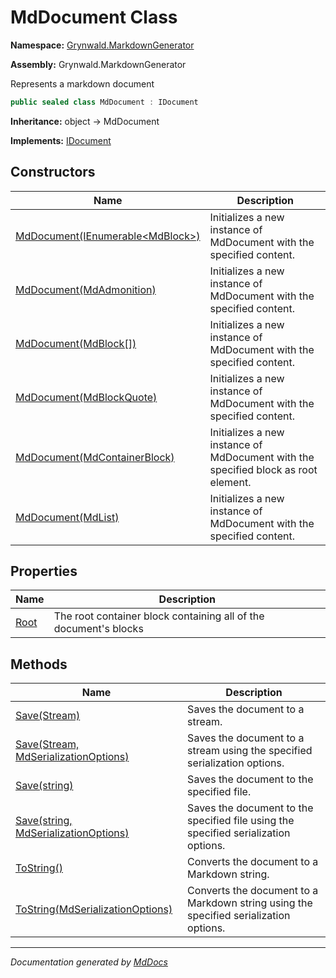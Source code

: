﻿# MdDocument Class

**Namespace:** [Grynwald.MarkdownGenerator](../index.md)

**Assembly:** Grynwald.MarkdownGenerator

Represents a markdown document

```csharp
public sealed class MdDocument : IDocument
```

**Inheritance:** object → MdDocument

**Implements:** [IDocument](../IDocument/index.md)

## Constructors

| Name                                                                                     | Description                                                                        |
| ---------------------------------------------------------------------------------------- | ---------------------------------------------------------------------------------- |
| [MdDocument(IEnumerable\<MdBlock\>)](constructors/index.md#mddocumentienumerablemdblock) | Initializes a new instance of MdDocument with the specified content.               |
| [MdDocument(MdAdmonition)](constructors/index.md#mddocumentmdadmonition)                 | Initializes a new instance of MdDocument with the specified content.               |
| [MdDocument(MdBlock\[\])](constructors/index.md#mddocumentmdblock)                       | Initializes a new instance of MdDocument with the specified content.               |
| [MdDocument(MdBlockQuote)](constructors/index.md#mddocumentmdblockquote)                 | Initializes a new instance of MdDocument with the specified content.               |
| [MdDocument(MdContainerBlock)](constructors/index.md#mddocumentmdcontainerblock)         | Initializes a new instance of MdDocument with the specified block as root element. |
| [MdDocument(MdList)](constructors/index.md#mddocumentmdlist)                             | Initializes a new instance of MdDocument with the specified content.               |

## Properties

| Name                       | Description                                                      |
| -------------------------- | ---------------------------------------------------------------- |
| [Root](properties/Root.md) | The root container block containing all of the document's blocks |

## Methods

| Name                                                                                      | Description                                                                           |
| ----------------------------------------------------------------------------------------- | ------------------------------------------------------------------------------------- |
| [Save(Stream)](methods/Save.md#savestream)                                                | Saves the document to a stream.                                                       |
| [Save(Stream, MdSerializationOptions)](methods/Save.md#savestream-mdserializationoptions) | Saves the document to a stream using the specified serialization options.             |
| [Save(string)](methods/Save.md#savestring)                                                | Saves the document to the specified file.                                             |
| [Save(string, MdSerializationOptions)](methods/Save.md#savestring-mdserializationoptions) | Saves the document to the specified file using the specified serialization options.   |
| [ToString()](methods/ToString.md#tostring)                                                | Converts the document to a Markdown string.                                           |
| [ToString(MdSerializationOptions)](methods/ToString.md#tostringmdserializationoptions)    | Converts the document to a Markdown string using the specified serialization options. |

___

*Documentation generated by [MdDocs](https://github.com/ap0llo/mddocs)*
